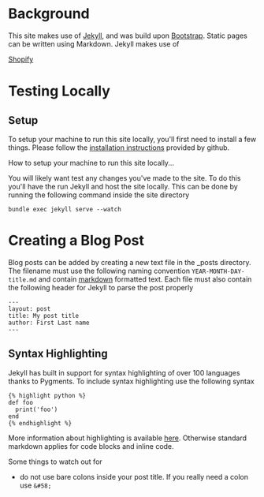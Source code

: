 # Background
This site makes use of [Jekyll](http://jekyllrb.com), and was build upon [Bootstrap](http://getbootstrap.com). Static pages can be written using Markdown. Jekyll makes use of 

[Shopify](http://docs.shopify.com/themes/liquid-basics)

# Testing Locally

## Setup
To setup your machine to run this site locally, you'll first need to install a few things. Please follow the 
[installation instructions](https://help.github.com/articles/using-jekyll-with-pages) provided by github.

How to setup your machine to run this site locally...

You will likely want test any changes you've made to the site. To do this you'll have the run Jekyll and host the site locally. This can be done by running the following command inside the site directory

    bundle exec jekyll serve --watch

# Creating a Blog Post
Blog posts can be added by creating a new text file in the _posts directory. The filename
must use the following naming convention `YEAR-MONTH-DAY-title.md` and contain [markdown](http://daringfireball.net/projects/markdown/)
formatted text. Each file must also contain the following header for Jekyll to parse
the post properly
```
---
layout: post
title: My post title
author: First Last name
---
```

## Syntax Highlighting
Jekyll has built in support for syntax highlighting of over 100 languages thanks to Pygments.
To include syntax highlighting use the following syntax

    {% highlight python %}
    def foo
      print('foo')
    end
    {% endhighlight %}

More information about highlighting is available [here](http://jekyllrb.com/docs/templates/).
Otherwise standard markdown applies for code blocks and inline code.

Some things to watch out for
* do not use bare colons inside your post title. If you really need a colon use `&#58;`
